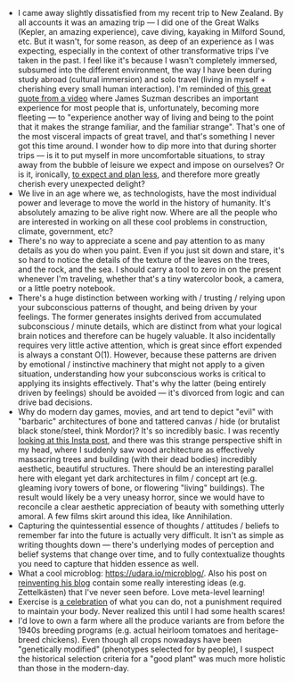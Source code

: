 - I came away slightly dissatisfied from my recent trip to New Zealand. By all accounts it was an amazing trip — I did one of the Great Walks (Kepler, an amazing experience), cave diving, kayaking in Milford Sound, etc. But it wasn't, for some reason, as deep of an experience as I was expecting, especially in the context of other transformative trips I've taken in the past. I feel like it's because I wasn't completely immersed, subsumed into the different environment, the way I have been during study abroad (cultural immersion) and solo travel (living in myself + cherishing every small human interaction). I'm reminded of [this great quote from a video](https://www.youtube.com/watch?v=P4SDBVaUboc) where James Suzman describes an important experience for most people that is, unfortunately, becoming more fleeting — to "experience another way of living and being to the point that it makes the strange familiar, and the familiar strange". That's one of the most visceral impacts of great travel, and that's something I never got this time around. I wonder how to dip more into that during shorter trips — is it to put myself in more uncomfortable situations, to stray away from the bubble of leisure we expect and impose on ourselves? Or is it, ironically, [to expect and plan less](https://qz.com/quartzy/1633181/the-key-to-a-perfect-summer-is-making-absolutely-zero-plans), and therefore more greatly cherish every unexpected delight?
- We live in an age where we, as technologists, have the most individual power and leverage to move the world in the history of humanity. It's absolutely amazing to be alive right now. Where are all the people who are interested in working on all these cool problems in construction, climate, government, etc?
- There's no way to appreciate a scene and pay attention to as many details as you do when you paint. Even if you just sit down and stare, it's so hard to notice the details of the texture of the leaves on the trees, and the rock, and the sea. I should carry a tool to zero in on the present whenever I'm traveling, whether that's a tiny watercolor book, a camera, or a little poetry notebook.
- There's a huge distinction between working with / trusting / relying upon your subconscious patterns of thought, and being driven by your feelings. The former generates insights derived from accumulated subconscious / minute details, which are distinct from what your logical brain notices and therefore can be hugely valuable. It also incidentally requires very little active attention, which is great since effort expended is always a constant O(1). However, because these patterns are driven by emotional / instinctive machinery that might not apply to a given situation, understanding how your subconscious works is critical to applying its insights effectively. That's why the latter (being entirely driven by feelings) should be avoided — it's divorced from logic and can drive bad decisions.
- Why do modern day games, movies, and art tend to depict "evil" with "barbaric" architectures of bone and tattered canvas / hide (or brutalist black stone/steel, think Mordor)? It's so incredibly basic. I was recently [looking at this Insta post](https://www.instagram.com/p/Cjz71ckKgQO/?igshid=YmMyMTA2M2Y=), and there was this strange perspective shift in my head, where I suddenly saw wood architecture as effectively massacring trees and building (with their dead bodies) incredibly aesthetic, beautiful structures. There should be an interesting parallel here with elegant yet dark architectures in film / concept art (e.g. gleaming ivory towers of bone, or flowering "living" buildings). The result would likely be a very uneasy horror, since we would have to reconcile a clear aesthetic appreciation of beauty with something utterly amoral. A few films skirt around this idea, like Annihilation.
- Capturing the quintessential essence of thoughts / attitudes / beliefs to remember far into the future is actually very difficult. It isn't as simple as writing thoughts down — there's underlying modes of perception and belief systems that change over time, and to fully contextualize thoughts you need to capture that hidden essence as well.
- What a cool microblog: https://udara.io/microblog/. Also his post on [reinventing his blog](https://udara.io/reinventing-this-blog) contain some really interesting ideas (e.g. Zettelkästen) that I've never seen before. Love meta-level learning!
- Exercise is [a celebration](https://external-preview.redd.it/VDPvosbeTFKlG1CXSzynW6L-ifguJBMw8TFBeshnX68.jpg?auto=webp&s=88c3da021cc0f3003992ddc6e5904221ceb0c119) of what you can do, not a punishment required to maintain your body. Never realized this until I had some health scares!
- I'd love to own a farm where all the produce variants are from before the 1940s breeding programs (e.g. actual heirloom tomatoes and heritage-breed chickens). Even though all crops nowadays have been "genetically modified" (phenotypes selected for by people), I suspect the historical selection criteria for a "good plant" was much more holistic than those in the modern-day.
